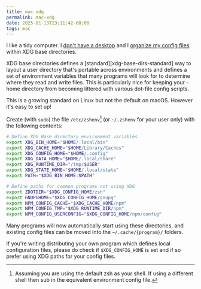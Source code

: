 ```yaml
---
title: mac xdg
permalink: mac-xdg
date: 2025-01-13T23:11:42-08:00
tags: mac
---
```


I like a tidy computer. I [don't have a desktop](./remove-mac-desktop/) and I
[organize my config files](https://github.com/leebyron/dotfiles) within XDG
base directories.

XDG base directories defines a [standard][xdg-base-dirs-standard] way to layout
a user directory that's portable across environments and defines a set of
environment variables that many programs will look for to determine where they
read and write files. This is particularly nice for keeping your `~` home
directory from becoming littered with various dot-file config scripts.

This is a growing standard on Linux but not the default on macOS. However it's
easy to set up!

Create (with `sudo`) the file `/etc/zshenv`[^or-alternatives] (or `~/.zshenv`
for your user only) with the following contents:

```sh
# Define XDG Base directory environment variables
export XDG_BIN_HOME="$HOME/.local/bin"
export XDG_CACHE_HOME="$HOME/Library/Caches"
export XDG_CONFIG_HOME="$HOME/.config"
export XDG_DATA_HOME="$HOME/.local/share"
export XDG_RUNTIME_DIR="/tmp/$USER"
export XDG_STATE_HOME="$HOME/.local/state"
export PATH="$XDG_BIN_HOME:$PATH"

# Define paths for common programs not using XDG
export ZDOTDIR="$XDG_CONFIG_HOME/zsh"
export GNUPGHOME="$XDG_CONFIG_HOME/gnupg"
export NPM_CONFIG_CACHE="$XDG_CACHE_HOME/npm"
export NPM_CONFIG_TMP="$XDG_RUNTIME_DIR/npm"
export NPM_CONFIG_USERCONFIG="$XDG_CONFIG_HOME/npm/config"
```

Many programs will now automatically start using these directories, and
existing config files can be moved into the `~/.cache/{program}/` folders.

If you're writing distributing your own program which defines local
configuration files, please do check if `$XDG_CONFIG_HOME` is set and if so
prefer using XDG paths for your config files.

[^or-alternatives]: Assuming you are using the default zsh as your shell. If
using a different shell then sub in the equivalent environment config file.
